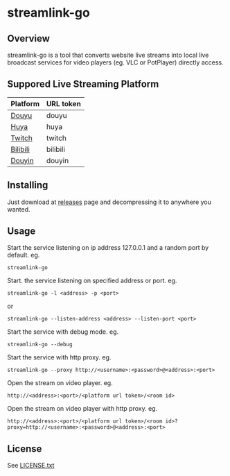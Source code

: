 # streamlink-go
## Overview
streamlink-go is a tool that converts website live streams into local live broadcast services for video players (eg. VLC or PotPlayer) directly access.
## Suppored Live Streaming Platform
| Platform                                         | URL token |
|--------------------------------------------------|-----------|
| [Douyu](https://www.douyu.com "douyu.com")       | douyu     |
| [Huya](https://www.huya.com "huya.com")          | huya      |
| [Twitch](https://twitch.tv "Twitch")             | twitch    |
| [Bilibili](https://live.bilibili.com "BiliBili") | bilibili  |
| [Douyin](https://live.douyin.com "Douyin")       | douyin    |
## Installing
Just download at [releases](https://github.com/nv4d1k/streamlink-go/releases "releases") page and decompressing it to anywhere you wanted.
## Usage
Start the service listening on ip address 127.0.0.1 and a random port by default. eg.

    streamlink-go
Start. the service listening on specified address or port. eg.

    streamlink-go -l <address> -p <port>
or

    streamlink-go --listen-address <address> --listen-port <port>
Start the service with debug mode. eg.

    streamlink-go --debug
Start the service with http proxy. eg.

    streamlink-go --proxy http://<username>:<password>@<address>:<port>
Open the stream on video player. eg.

    http://<address>:<port>/<platform url token>/<room id>
Open the stream on video player with http proxy. eg.

    http://<address>:<port>/<platform url token>/<room id>?proxy=http://<username>:<password>@<address>:<port>
## License
See [LICENSE.txt](LICENSE.txt)
